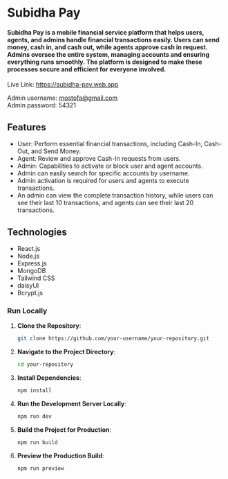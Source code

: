 # Subidha Pay

#### Subidha Pay is a mobile financial service platform that helps users, agents, and admins handle financial transactions easily. Users can send money, cash in, and cash out, while agents approve cash in  request. Admins oversee the entire system, managing accounts and ensuring everything runs smoothly. The platform is designed to make these processes secure and efficient for everyone involved.

Live Link: https://subidha-pay.web.app <br>

Admin username: mostofa@gmail.com <br>
Admin password: 54321

## Features
- User: Perform essential financial transactions, including Cash-In, Cash-Out, and Send Money.
- Agent: Review and approve Cash-In requests from users.
- Admin: Capabilities to activate or block user and agent accounts.
- Admin can easily search for specific accounts by username.
- Admin activation is required for users and agents to execute transactions.
- An admin can view the complete transaction history, while users can see their last 10 transactions, and agents can see their last 20 transactions.

## Technologies

- React.js
- Node.js
- Express.js
- MongoDB
- Tailwind CSS
- daisyUI
- Bcrypt.js

### Run Locally

1. **Clone the Repository**:
   ```sh
   git clone https://github.com/your-username/your-repository.git
   ```
2. **Navigate to the Project Directory**:
   ```sh
   cd your-repository
   ```
3. **Install Dependencies**:
   ```sh
   npm install
   ```
4. **Run the Development Server Locally**:
   ```sh
   npm run dev
   ```
5. **Build the Project for Production**:
   ```sh
   npm run build
   ```
6. **Preview the Production Build**:
   ```sh
   npm run preview
   ```
